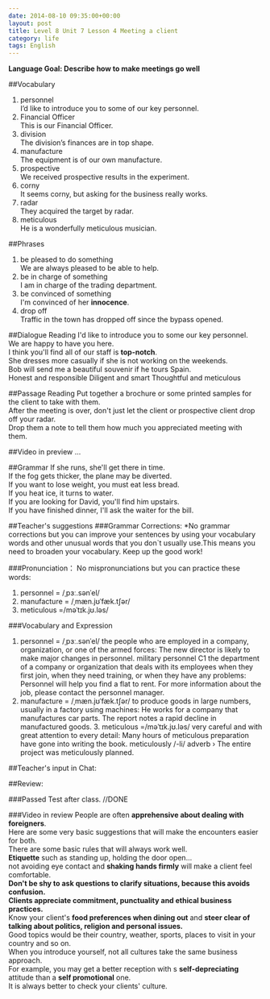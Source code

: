```yaml
---
date: 2014-08-10 09:35:00+00:00
layout: post
title: Level 8 Unit 7 Lesson 4 Meeting a client
category: life
tags: English
---
```

**Language Goal: Describe how to make meetings go well**

##Vocabulary
1. personnel  
I’d like to introduce you to some of our key personnel.  
2. Financial Officer  
This is our Financial Officer.  
3. division  
The division’s finances are in top shape.  
4. manufacture  
The equipment is of our own manufacture.  
5. prospective  
We received prospective results in the experiment.  
6. corny  
It seems corny, but asking for the business really works.  
7. radar  
They acquired the target by radar.  
8. meticulous  
He is a wonderfully meticulous musician.  

##Phrases 
1. be pleased to do something  
We are always pleased to be able to help.  
2. be in charge of something  
I am in charge of the trading department.
3. be convinced of something  
I'm convinced of her **innocence**.
4. drop off  
Traffic in the town has dropped off since the bypass opened.

##Dialogue Reading
I'd like to introduce you to some our key personnel.  
We are happy to have you here.  
I think you'll find all of our staff is **top-notch**.  
She dresses more casually if she is not working on the weekends.  
Bob will send me a beautiful souvenir if he tours Spain.  
Honest and responsible
Diligent and smart
Thoughtful and meticulous

##Passage Reading
Put together a brochure or some printed samples for the client to take with them.  
After the meeting is over, don't just let the client or prospective client drop off your radar.  
Drop them a note to tell them how much you appreciated meeting with them.

##Video in preview
...

##Grammar
If she runs, she'll get there in time.  
If the fog gets thicker, the plane may be diverted.  
If you want to lose weight, you must eat less bread.  
If you heat ice, it turns to water.  
If you are looking for David, you'll find him upstairs.  
If you have finished dinner, I'll ask the waiter for the bill.

##Teacher's suggestions
###Grammar Corrections:
*No grammar corrections but you can improve your sentences by using your vocabulary words and other unusual words that you don`t usually use.This means you need to broaden your vocabulary. Keep up the good work!

###Pronunciation：
No mispronunciations but you can practice these words:  
1. personnel = /ˌpɜː.sənˈel/   
2. manufacture = /ˌmæn.jʊˈfæk.tʃər/  
3. meticulous =/məˈtɪk.jʊ.ləs/

###Vocabulary and Expression

1. personnel = /ˌpɜː.sənˈel/ the people who are employed in a company, organization, or one of the armed forces: The new director is likely to make major changes in personnel. military personnel C1 the department of a company or organization that deals with its employees when they first join, when they need training, or when they have any problems: Personnel will help you find a flat to rent. For more information about the job, please contact the personnel manager.
2. manufacture = /ˌmæn.jʊˈfæk.tʃər/ to produce goods in large numbers, usually in a factory using machines: He works for a company that manufactures car parts. The report notes a rapid decline in manufactured goods. 3. meticulous =/məˈtɪk.jʊ.ləs/ very careful and with great attention to every detail: Many hours of meticulous preparation have gone into writing the book. meticulously /-li/ adverb › The entire project was meticulously planned.
 
##Teacher's input in Chat:  

##Review:

###Passed Test after class.
//DONE

###Video in review
People are often **apprehensive about dealing with foreigners**.  
Here are some very basic suggestions that will make the encounters easier for both.  
There are some basic rules that will always work well.  
**Etiquette** such as standing up, holding the door open...  
not avoiding eye contact and **shaking hands firmly** will make a client feel comfortable.  
**Don't be shy to ask questions to clarify situations, because this avoids confusion.**  
**Clients appreciate commitment, punctuality and ethical business practices.**  
Know your client's **food preferences when dining out** and **steer clear of talking about politics, religion and personal issues.**  
Good topics would be their country, weather, sports, places to visit in your country and so on.  
When you introduce yourself, not all cultures take the same business approach.  
For example, you may get a better reception with s **self-depreciating** attitude than a **self promotional** one.  
It is always better to check your clients' culture.

